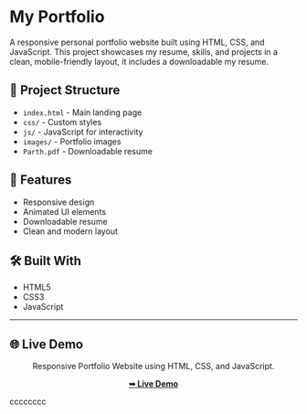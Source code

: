 
# My Portfolio

A responsive personal portfolio website built using HTML, CSS, and JavaScript. This project showcases my resume, skills, and projects in a clean, mobile-friendly layout, it includes a downloadable my resume.


## 📁 Project Structure
- `index.html` - Main landing page
- `css/` - Custom styles
- `js/` - JavaScript for interactivity
- `images/` - Portfolio images
- `Parth.pdf` - Downloadable resume

## 🚀 Features
- Responsive design
- Animated UI elements
- Downloadable resume
- Clean and modern layout

<!-- ## 📸 Screenshot
*(You can add a screenshot here if you want)* -->

## 🛠️ Built With
- HTML5
- CSS3
- JavaScript

---

## 🌐 Live Demo
<div align="center">
  Responsive Portfolio Website using HTML, CSS, and JavaScript.

  <a href="https://parth-kaklotar.netlify.app/"><strong>➥ Live Demo</strong></a>

<!-- [Click here to view](https://parth-kaklotar.netlify.app/) -->

</div>

cccccccc